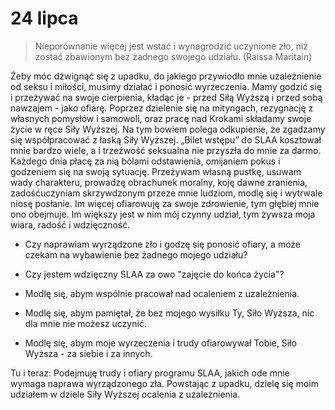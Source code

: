 
# 24 lipca

> Nieporównanie więcej jest wstać i wynagrodzić uczynione zło, niż zostać zbawionym bez żadnego swojego udziału. (Raissa Maritain)

Żeby móc dźwignąć się z upadku, do jakiego przywiodło mnie uzależnienie od seksu i miłości, musimy działać i ponosić wyrzeczenia. Mamy godzić się i przeżywać na swoje cierpienia, kładąc je - przed Siłą Wyższą i przed sobą nawzajem - jako ofiarę. Poprzez dzielenie się na mityngach, rezygnację z własnych pomysłów i samowoli, oraz pracę nad Krokami składamy swoje życie w ręce Siły Wyższej. Na tym bowiem polega odkupienie, że zgadzamy się współpracować z łaską Siły Wyższej. „Bilet wstępu” do SLAA kosztował mnie bardzo wiele, a i trzeźwość seksualna nie przyszła do mnie za darmo. Każdego dnia płacę za nią bólami odstawienia, omijaniem pokus i godzeniem się na swoją sytuację. Przeżywam własną pustkę, usuwam wady charakteru, prowadzę obrachunek moralny, koję dawne zranienia, zadośćuczyniam skrzywdzonym przeze mnie ludziom, modlę się i wytrwale niosę posłanie. Im więcej ofiarowuję za swoje zdrowienie, tym głębiej mnie ono obejmuje. Im większy jest w nim mój czynny udział, tym żywsza moja wiara, radość i wdzięczność.

- Czy naprawiam wyrządzone zło i godzę się ponosić ofiary, a może czekam na wybawienie bez żadnego mojego udziału?
- Czy jestem wdzięczny SLAA za owo "zajęcie do końca życia"?

- Modlę się, abym wspólnie pracował nad ocaleniem z uzależnienia.
- Modlę się, abym pamiętał, że bez mojego wysiłku Ty, Siło Wyższa, nic dla mnie nie możesz uczynić.
- Modlę się, abym moje wyrzeczenia i trudy ofiarowywał Tobie, Siło Wyższa - za siebie i za innych.

Tu i teraz: Podejmuję trudy i ofiary programu SLAA, jakich ode mnie wymaga naprawa wyrządzonego zła. Powstając z upadku, dzielę się moim udziałem w dziele Siły Wyższej ocalenia z uzależnienia.

